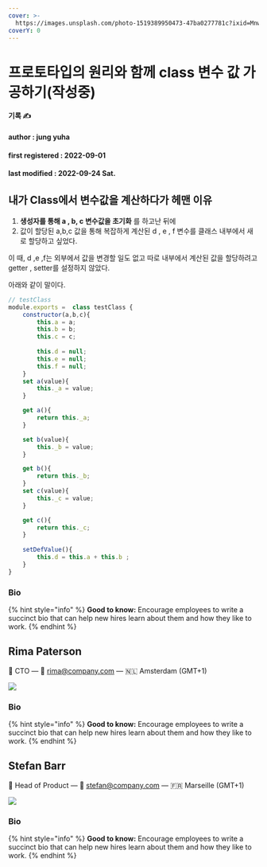 ```yaml
---
cover: >-
  https://images.unsplash.com/photo-1519389950473-47ba0277781c?ixid=MnwxMjA3fDB8MHxwaG90by1wYWdlfHx8fGVufDB8fHx8&ixlib=rb-1.2.1&auto=format&fit=crop&w=2970&q=80
coverY: 0
---
```


# 프로토타입의 원리와 함께 class 변수 값 가공하기(작성중)

**기록 ✍️**

#### author : jung yuha

#### first registered : 2022-09-01

#### last modified : 2022-09-24 Sat.

## 내가 Class에서 변수값을 계산하다가 헤맨 이유&#x20;

1. **생성자를 통해 a , b, c 변수값을 초기화** 를 하고난 뒤에
2. 값이 할당된 a,b,c 값을 통해 복잡하게 계산된 d , e , f 변수를 클래스 내부에서 새로 할당하고 싶었다.

이 때, d ,e ,f는 외부에서 값을 변경할 일도 없고 따로 내부에서 계산된 값을 할당하려고 getter , setter를 설정하지 않았다.

아래와 같이 말이다.

```javascript
// testClass
module.exports =  class testClass {
    constructor(a,b,c){
        this.a = a;
        this.b = b;
        this.c = c;
        
        this.d = null;
        this.e = null;
        this.f = null;
    }
    set a(value){
        this._a = value;
    }

    get a(){
        return this._a;
    }

    set b(value){
        this._b = value;
    }

    get b(){
        return this._b;
    }
    set c(value){
        this._c = value;
    }

    get c(){
        return this._c;
    }
    
    setDefValue(){
        this.d = this.a + this.b ;
    }
}
```

### Bio

{% hint style="info" %}
**Good to know:** Encourage employees to write a succinct bio that can help new hires learn about them and how they like to work.
{% endhint %}

## Rima Paterson

👋 CTO — 💌 rima@company.com — 🇳🇱 Amsterdam (GMT+1)

![](https://images.unsplash.com/photo-1502764613149-7f1d229e230f?ixid=MnwxMjA3fDB8MHxwaG90by1wYWdlfHx8fGVufDB8fHx8\&ixlib=rb-1.2.1\&auto=format\&fit=crop\&w=2972\&q=80)

### Bio

{% hint style="info" %}
**Good to know:** Encourage employees to write a succinct bio that can help new hires learn about them and how they like to work.
{% endhint %}

## Stefan Barr

👋 Head of Product — 💌 stefan@company.com — 🇫🇷 Marseille (GMT+1)

![](https://images.unsplash.com/photo-1601935111741-ae98b2b230b0?ixid=MnwxMjA3fDB8MHxwaG90by1wYWdlfHx8fGVufDB8fHx8\&ixlib=rb-1.2.1\&auto=format\&fit=crop\&w=2970\&q=80)

### Bio

{% hint style="info" %}
**Good to know:** Encourage employees to write a succinct bio that can help new hires learn about them and how they like to work.
{% endhint %}
